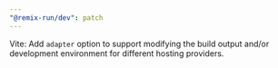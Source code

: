 ```yaml
---
"@remix-run/dev": patch
---
```


Vite: Add `adapter` option to support modifying the build output and/or development environment for different hosting providers.
